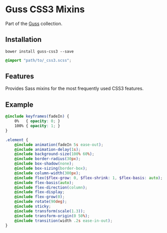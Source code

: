 # Guss CSS3 Mixins

Part of the [Guss](https://github.com/guardian/guss) collection.

## Installation

```
bower install guss-css3 --save
```

```scss
@import "path/to/_css3.scss";
```

## Features

Provides Sass mixins for the most frequently used CSS3 features.


## Example

```scss
@include keyframes(fadeIn) {
    0%   { opacity: 0; }
    100% { opacity: 1; }
}

.element {
    @include animation(fadeIn 5s ease-out);
    @include animation-delay(1s);
    @include background-size(100% 60%);
    @include border-radius(30px);
    @include box-shadow(none);
    @include box-sizing(border-box);
    @include column-width(300px);
    @include flex($flex-grow: 0, $flex-shrink: 1, $flex-basis: auto);
    @include flex-basis(auto);
    @include flex-direction(column);
    @include flex-display;
    @include flex-grow(0);
    @include rotate(90deg);
    @include sticky;
    @include transform(scale(1.3));
    @include transform-origin(0 50%);
    @include transition(width .2s ease-in-out);
}
```
